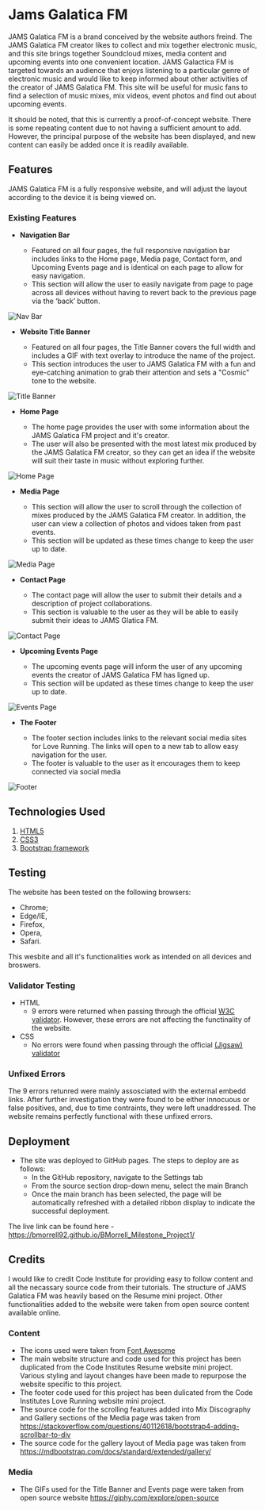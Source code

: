 # Jams Galatica FM

JAMS Galatica FM is a brand conceived by the website authors freind. The JAMS Galatica FM creator likes to collect and mix together electronic music, and this site brings together Soundcloud mixes, media content and upcoming events into one convenient location. JAMS Galactica FM is targeted towards an audience that enjoys listening to a particular genre of electronic music and would like to keep informed about other activities of the creator of JAMS Galatica FM. This site will be useful for music fans to find a selection of music mixes, mix videos, event photos and find out about upcoming events.  

It should be noted, that this is currently a proof-of-concept website. There is some repeating content due to not having a sufficient amount to add. However, the principal purpose of the website has been displayed, and new content can easily be added once it is readily available.

## Features 

JAMS Galatica FM is a fully responsive website, and will adjust the layout according to the device it is being viewed on.

### Existing Features

- __Navigation Bar__

  - Featured on all four pages, the full responsive navigation bar includes links to the Home page, Media page, Contact form, and Upcoming Events page and is identical on each page to allow for easy navigation.
  - This section will allow the user to easily navigate from page to page across all devices without having to revert back to the previous page via the ‘back’ button. 

![Nav Bar](https://github.com/BMorrell92/BMorrell_Milestone_Project1/blob/main/assets/images/website_nav_bar.JPG)

- __Website Title Banner__

  -  Featured on all four pages, the Title Banner covers the full width and includes a GIF with text overlay to introduce the name of the project. 
  - This section introduces the user to JAMS Galatica FM with a fun and eye-catching animation to grab their attention and sets a "Cosmic" tone to the website.

![Title Banner](https://github.com/BMorrell92/BMorrell_Milestone_Project1/blob/main/assets/images/website_title_banner.JPG)

- __Home Page__

  - The home page provides the user with some information about the JAMS Galatica FM project and it's creator. 
  - The user will also be presented with the most latest mix produced by the JAMS Galatica FM creator, so they can get an idea if the website will suit their taste in music without exploring further. 

![Home Page](https://github.com/BMorrell92/BMorrell_Milestone_Project1/blob/main/assets/images/website_home.JPG)

- __Media Page__

  - This section will allow the user to scroll through the collection of mixes produced by the JAMS Galatica FM creator. In addition, the user can view a collection of photos and vidoes taken from past events.  
  - This section will be updated as these times change to keep the user up to date. 

![Media Page](https://github.com/BMorrell92/BMorrell_Milestone_Project1/blob/main/assets/images/website_media.JPG)

- __Contact Page__

  - The contact page will allow the user to submit their details and a description of project collaborations. 
  - This section is valuable to the user as they will be able to easily submit their ideas to JAMS Glatica FM.

![Contact Page](https://github.com/BMorrell92/BMorrell_Milestone_Project1/blob/main/assets/images/website_contact.JPG)

- __Upcoming Events Page__

  - The upcoming events page will inform the user of any upcoming events the creator of JAMS Galatica FM has ligned up. 
  - This section will be updated as these times change to keep the user up to date. 

![Events Page](https://github.com/BMorrell92/BMorrell_Milestone_Project1/blob/main/assets/images/website_events.JPG)

- __The Footer__ 

  - The footer section includes links to the relevant social media sites for Love Running. The links will open to a new tab to allow easy navigation for the user. 
  - The footer is valuable to the user as it encourages them to keep connected via social media

![Footer](https://github.com/BMorrell92/BMorrell_Milestone_Project1/blob/main/assets/images/website_footer.JPG)

## Technologies Used
1. [HTML5](https://www.w3.org/TR/html52/)
2. [CSS3](https://www.w3.org/Style/CSS/Overview.en.html)
3. [Bootstrap framework](http://getbootstrap.com/)

## Testing 

The website has been tested on the following browsers:

- Chrome;
- Edge/IE,
- Firefox,
- Opera,
- Safari.

This wesbite and all it's functionalities work as intended on all devices and broswers. 
 

### Validator Testing 

- HTML
  - 9 errors were returned when passing through the official [W3C validator](https://validator.w3.org/nu/?doc=https%3A%2F%2Fbmorrell92.github.io%2FBMorrell_Milestone_Project1%2F). However, these errors are not affecting the functinality of the website.
- CSS
  - No errors were found when passing through the official [(Jigsaw) validator](https://jigsaw.w3.org/css-validator/validator?uri=https%3A%2F%2Fbmorrell92.github.io%2FBMorrell_Milestone_Project1%2F&profile=css3svg&usermedium=all&warning=1&vextwarning=&lang=en)

### Unfixed Errors

The 9 errors retunred were mainly assosciated with the external embedd links. After further investigation they were found to be either innocuous or false positives, and, due to time contraints, they were left unaddressed. The website remains perfectly functional with these unfixed errors.

## Deployment

- The site was deployed to GitHub pages. The steps to deploy are as follows: 
  - In the GitHub repository, navigate to the Settings tab 
  - From the source section drop-down menu, select the main Branch
  - Once the main branch has been selected, the page will be automatically refreshed with a detailed ribbon display to indicate the successful deployment. 

The live link can be found here - https://bmorrell92.github.io/BMorrell_Milestone_Project1/ 


## Credits 

I would like to credit Code Institute for providing easy to follow content and all the necassary source code from their tutorials. The structure of JAMS Galatica FM was heavily based on the Resume mini project. Other functionalities added to the website were taken from open source content available online. 

### Content 

- The icons used were taken from [Font Awesome](https://fontawesome.com/)
- The main website structure and code used for this project has been duplicated from the Code Institutes Resume website mini project. Various styling and layout changes have been made to repurpose the website specific to this project.
- The footer code used for this project has been dulicated from the Code Institutes Love Running website mini project.
- The source code for the scrolling features added into Mix Discography and Gallery sections of the Media page was taken from https://stackoverflow.com/questions/40112618/bootstrap4-adding-scrollbar-to-div
- The source code for the gallery layout of Media page was taken from https://mdbootstrap.com/docs/standard/extended/gallery/

### Media

- The GIFs used for the Title Banner and Events page were taken from open source website https://giphy.com/explore/open-source




